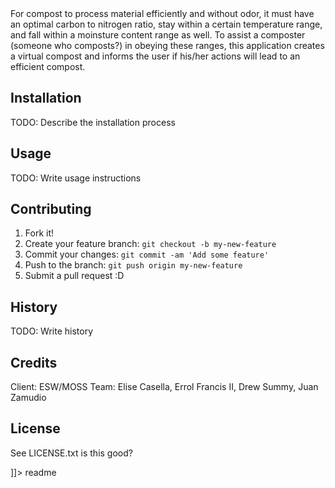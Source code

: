 <snippet>
  <content><![CDATA[
# ${1:Compost Calculator}

For compost to process material efficiently and without odor, it must have an optimal carbon to nitrogen ratio, stay within a certain temperature range, and fall within a moinsture content range as well. To assist a composter (someone who composts?) in obeying these ranges, this application creates a virtual compost and informs the user if his/her actions will lead to an efficient compost.

## Installation

TODO: Describe the installation process

## Usage

TODO: Write usage instructions

## Contributing

1. Fork it!
2. Create your feature branch: `git checkout -b my-new-feature`
3. Commit your changes: `git commit -am 'Add some feature'`
4. Push to the branch: `git push origin my-new-feature`
5. Submit a pull request :D

## History

TODO: Write history

## Credits

Client: ESW/MOSS
Team: Elise Casella, Errol Francis II, Drew Summy, Juan Zamudio

## License

See LICENSE.txt
is this good?

]]></content>
  <tabTrigger>readme</tabTrigger>
</snippet>






<!-- 
############# OLD ####################
# Compost Calculator Web Application

Client: ESW/MOSS

Development Team:
  Drew Summy
· Errol Francis II
· Juan Zamudio
· Elise Casella

GitHub: https://github.com/hmc-cs-kcassella/CompostCalculator.git

Project Proposal

Project summary:

Have an interface that could inform students of the amount and a type of material to add to optimize composting conditions. In addition, it could be nice for this interface to inform students when they should turn compost so it can maintain the optimal 50-60 C temperature

Problem description:

For compost to process material most efficiently, it must have the correct ratio of greens to browns (carbon to nitrogen) and be within the correct temperature. Although it is possible to measure the amount of carbon and nitrogen in certain compounds, it is not feasible to do this are the numbers are often tabulated to an order of magnitude.

Stakeholders:
ESW/MOSS

Solution:

MVP:
HTML web page that performs the basic functionality

Architectural Model:

![Architectural Model](images/Architecture_2.0.png?raw=true)

Functionality:

· Be able to log in and view your different “Compost Profiles”
· View status of current composts
· Input what food you add the the compost
· Calculate the ratios of different chemicals
· Notify the user when to turn the compost
· Give a time estimate on how long till the compost will be done
· Add or delete compost profiles

For each profile:

· View temp
· Add more items

Background research:

https://www.planetnatural.com/composting-101/making/c-n-ratio/
http://compost.css.cornell.edu/physics.html

Timeline:

Potential problems:

Composters/users might not give enough information to create a graph
We don’t have the equation to calculate the ratios (waiting to get this from Zach)
 -->